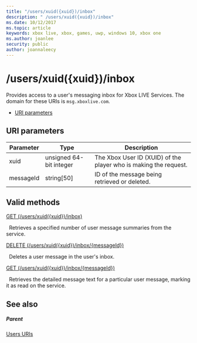 ```yaml
---
title: "/users/xuid({xuid})/inbox"
description: " /users/xuid({xuid})/inbox"
ms.date: 10/12/2017
ms.topic: article
keywords: xbox live, xbox, games, uwp, windows 10, xbox one
ms.author: joanlee
security: public
author: joannaleecy
---
```


# /users/xuid({xuid})/inbox
Provides access to a user's messaging inbox for Xbox LIVE Services. 
The domain for these URIs is `msg.xboxlive.com`.
 
  * [URI parameters](#ID4EV)
 
<a id="ID4EV"></a>

 
## URI parameters 
 
| Parameter| Type| Description| 
| --- | --- | --- | 
| xuid | unsigned 64-bit integer | The Xbox User ID (XUID) of the player who is making the request. | 
| messageId | string[50] | ID of the message being retrieved or deleted. | 
  
<a id="ID4EDC"></a>

 
## Valid methods 

[GET (/users/xuid({xuid})/inbox)](uri-usersxuidinboxget.md)

&nbsp;&nbsp;Retrieves a specified number of user message summaries from the service. 

[DELETE (/users/xuid({xuid})/inbox/{messageId})](uri-usersxuidinboxmessageiddelete.md)

&nbsp;&nbsp;Deletes a user message in the user's inbox.

[GET (/users/xuid({xuid})/inbox/{messageId})](uri-usersxuidinboxmessageidget.md)

&nbsp;&nbsp;Retrieves the detailed message text for a particular user message, marking it as read on the service. 
 
<a id="ID4EVC"></a>

 
## See also
 
<a id="ID4EXC"></a>

 
##### Parent  

[Users URIs](atoc-reference-users.md)

   